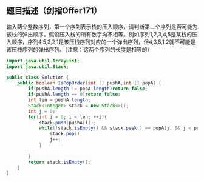 ## 题目描述（剑指Offer171）

输入两个整数序列，第一个序列表示栈的压入顺序，请判断第二个序列是否可能为该栈的弹出顺序。假设压入栈的所有数字均不相等。例如序列1,2,3,4,5是某栈的压入顺序，序列4,5,3,2,1是该压栈序列对应的一个弹出序列，但4,3,5,1,2就不可能是该压栈序列的弹出序列。（注意：这两个序列的长度是相等的）

```Java
import java.util.ArrayList;
import java.util.Stack;

public class Solution {
    public boolean IsPopOrder(int [] pushA,int [] popA) {
        if(pushA.length != popA.length)return false;
        if(pushA.length == 0)return false;
        int len = pushA.length;
        Stack<Integer> stack = new Stack<>();
        int j = 0;
        for(int i = 0; i < len; ++i){
            stack.push(pushA[i]);
            while(!stack.isEmpty() && stack.peek() == popA[j] && j < popA.length){
                stack.pop();
                j++;
            }
            
        }
        return stack.isEmpty();
    }
}
```

